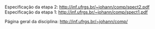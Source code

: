 Especificação da etapa 2: http://inf.ufrgs.br/~johann/comp/spect2.pdf
Especificação da etapa 1: http://inf.ufrgs.br/~johann/comp/spect1.pdf

Página geral da disciplina: http://inf.ufrgs.br/~johann/comp/